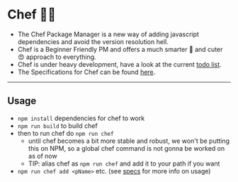 # Chef 👨‍🍳
- The Chef Package Manager is a new way of adding javascript dependencies and avoid the version resolution hell.
- Chef is a Beginner Friendly PM and offers a much smarter 🔎 and cuter 😍 approach to everything.
- Chef is under heavy development, have a look at the current [todo list](./docs/TODO.md).
- The Specifications for Chef can be found [here](./docs/SPECS.md).

---

## Usage
- `npm install` dependencies for chef to work
- `npm run build` to build chef
- then to run chef do `npm run chef`
    - until chef becomes a bit more stable and robust, we won't be putting this on NPM, so a global chef command is not gonna be worked on as of now
    - TIP: alias chef as `npm run chef` and add it to your path if you want
- `npm run chef add <pName>` etc. (see [specs](./docs/SPECS.md) for more info on usage)
